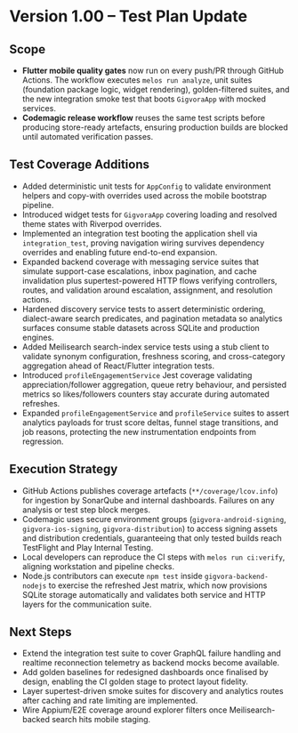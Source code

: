 # Version 1.00 – Test Plan Update

## Scope
- **Flutter mobile quality gates** now run on every push/PR through GitHub Actions. The workflow executes `melos run analyze`, unit suites (foundation package logic, widget rendering), golden-filtered suites, and the new integration smoke test that boots `GigvoraApp` with mocked services.
- **Codemagic release workflow** reuses the same test scripts before producing store-ready artefacts, ensuring production builds are blocked until automated verification passes.

## Test Coverage Additions
- Added deterministic unit tests for `AppConfig` to validate environment helpers and copy-with overrides used across the mobile bootstrap pipeline.
- Introduced widget tests for `GigvoraApp` covering loading and resolved theme states with Riverpod overrides.
- Implemented an integration test booting the application shell via `integration_test`, proving navigation wiring survives dependency overrides and enabling future end-to-end expansion.
- Expanded backend coverage with messaging service suites that simulate support-case escalations, inbox pagination, and cache invalidation plus supertest-powered HTTP flows verifying controllers, routes, and validation around escalation, assignment, and resolution actions.
- Hardened discovery service tests to assert deterministic ordering, dialect-aware search predicates, and pagination metadata so analytics surfaces consume stable datasets across SQLite and production engines.
- Added Meilisearch search-index service tests using a stub client to validate synonym configuration, freshness scoring, and cross-category aggregation ahead of React/Flutter integration tests.
- Introduced `profileEngagementService` Jest coverage validating appreciation/follower aggregation, queue retry behaviour, and persisted metrics so likes/followers counters stay accurate during automated refreshes.
- Expanded `profileEngagementService` and `profileService` suites to assert analytics payloads for trust score deltas, funnel stage transitions, and job reasons, protecting the new instrumentation endpoints from regression.

## Execution Strategy
- GitHub Actions publishes coverage artefacts (`**/coverage/lcov.info`) for ingestion by SonarQube and internal dashboards. Failures on any analysis or test step block merges.
- Codemagic uses secure environment groups (`gigvora-android-signing`, `gigvora-ios-signing`, `gigvora-distribution`) to access signing assets and distribution credentials, guaranteeing that only tested builds reach TestFlight and Play Internal Testing.
- Local developers can reproduce the CI steps with `melos run ci:verify`, aligning workstation and pipeline checks.
- Node.js contributors can execute `npm test` inside `gigvora-backend-nodejs` to exercise the refreshed Jest matrix, which now provisions SQLite storage automatically and validates both service and HTTP layers for the communication suite.

## Next Steps
- Extend the integration test suite to cover GraphQL failure handling and realtime reconnection telemetry as backend mocks become available.
- Add golden baselines for redesigned dashboards once finalised by design, enabling the CI golden stage to protect layout fidelity.
- Layer supertest-driven smoke suites for discovery and analytics routes after caching and rate limiting are implemented.
- Wire Appium/E2E coverage around explorer filters once Meilisearch-backed search hits mobile staging.
